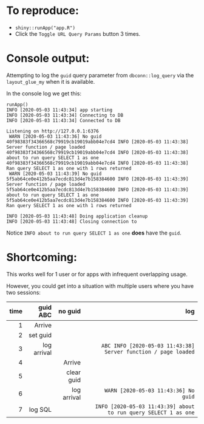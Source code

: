 
# To reproduce:

+ `shiny::runApp("app.R")`
+ Click the `Toggle URL Query Params` button 3 times. 

# Console output:

Attempting to log the `guid` query parameter from `dbconn::log_query` via the `layout_glue_my` when it is available.

In the console log we get this:

```
runApp()
INFO [2020-05-03 11:43:34] app starting
INFO [2020-05-03 11:43:34] Connecting to DB
INFO [2020-05-03 11:43:34] Connected to DB

Listening on http://127.0.0.1:6376
 WARN [2020-05-03 11:43:36] No guid
40f98383f34366568c79919cb19019abb04e7cd4 INFO [2020-05-03 11:43:38] Server function / page loaded
40f98383f34366568c79919cb19019abb04e7cd4 INFO [2020-05-03 11:43:38] about to run query SELECT 1 as one
40f98383f34366568c79919cb19019abb04e7cd4 INFO [2020-05-03 11:43:38] Ran query SELECT 1 as one with 1 rows returned
 WARN [2020-05-03 11:43:39] No guid
5f5ab64ce0e412b5aa7ecdc813d4e7b158384600 INFO [2020-05-03 11:43:39] Server function / page loaded
5f5ab64ce0e412b5aa7ecdc813d4e7b158384600 INFO [2020-05-03 11:43:39] about to run query SELECT 1 as one
5f5ab64ce0e412b5aa7ecdc813d4e7b158384600 INFO [2020-05-03 11:43:39] Ran query SELECT 1 as one with 1 rows returned
 
INFO [2020-05-03 11:43:48] Doing application cleanup
INFO [2020-05-03 11:43:48] Closing connection to 
```

Notice `INFO about to run query SELECT 1 as one` **does** have the `guid`.

# Shortcoming:

This works well for 1 user or for apps with infrequent overlapping usage.

However, you could get into a situation with multiple users where you have two sessions:

|  time|  guid ABC|  no guid| log|
|--:|--:|--:|--:|
|  1|  Arrive|  | |
|  2|  set guid|  | |
|  3| log arrival|  | `ABC INFO [2020-05-03 11:43:38] Server function / page loaded` |
|  4|  |  Arrive| |
|  5|  |  clear guid| |
|  6|  |  log arrival| ` WARN [2020-05-03 11:43:36] No guid` |
|  7| log SQL |  |  `INFO [2020-05-03 11:43:39] about to run query SELECT 1 as one`|
